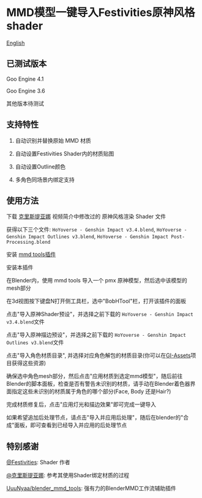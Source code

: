 # MMD模型一键导入Festivities原神风格shader

[English](./README_en.md)

## 已测试版本

Goo Engine 4.1

Goo Engine 3.6

其他版本待测试

## 支持特性

1. 自动识别并替换原始 MMD 材质

2. 自动设置Festivities Shader内的材质贴图

3. 自动设置Outline颜色

4. 多角色同场景内绑定支持

## 使用方法

下载 [克里斯提亚娜](https://www.bilibili.com/video/BV1wradeKEvN/) 视频简介中修改过的 原神风格渲染 Shader 文件

获得以下三个文件: `HoYoverse - Genshin Impact v3.4.blend`, `HoYoverse - Genshin Impact Outlines v3.blend`, `HoYoverse - Genshin Impact Post-Processing.blend`

安装 [mmd tools插件](https://github.com/UuuNyaa/blender_mmd_tools)

安装本插件

在Blender内，使用 mmd tools 导入一个 pmx 原神模型，然后选中该模型的mesh部分

在3d视图按下键盘N打开侧工具栏，选中"BobHTool"栏，打开该插件的面板

点击"导入原神Shader预设"，并选择之前下载的 `HoYoverse - Genshin Impact v3.4.blend`文件

点击"导入原神描边预设"，并选择之前下载的 `HoYoverse - Genshin Impact Outlines v3.blend`文件

点击"导入角色材质目录", 并选择对应角色解包的材质目录(你可以在[GI-Assets](https://github.com/zeroruka/GI-Assets)项目获得这些资源)

确保选中角色mesh部分，然后点击"应用材质到选定mmd模型"，随后前往Blender的脚本面板，检查是否有警告未识别的材质，请手动在Blender着色器界面指定这些未识别的材质属于角色的哪个部分(Face, Body 还是Hair?)

完成材质修复后，点击"应用灯光和描边效果"即可完成一键导入

如果希望追加后处理节点，请点击"导入并应用后处理"，随后在blender的"合成"面板，即可查看到已经导入并应用的后处理节点

## 特别感谢

[@Festivities](https://github.com/festivities): Shader 作者

[@克里斯提亚娜](https://space.bilibili.com/322607631): 参考其使用Shader绑定材质的过程

[UuuNyaa/blender_mmd_tools](https://github.com/UuuNyaa/blender_mmd_tools): 强有力的BlenderMMD工作流辅助插件